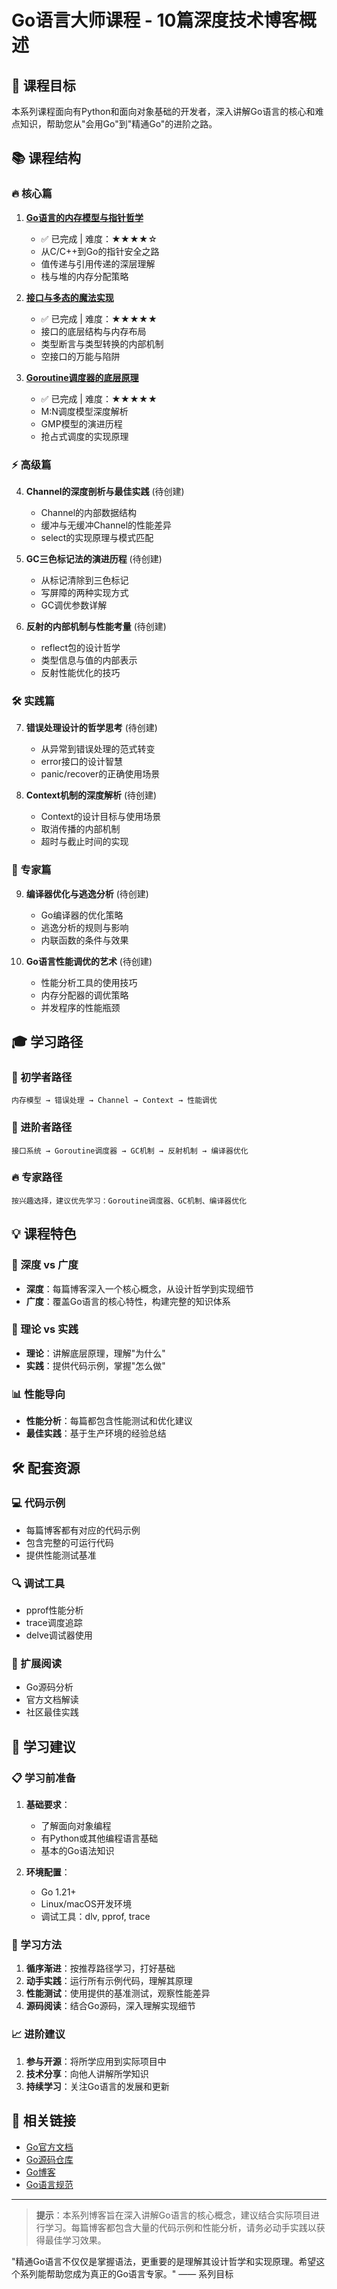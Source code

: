 # Go语言大师课程 - 10篇深度技术博客概述

## 🎯 课程目标

本系列课程面向有Python和面向对象基础的开发者，深入讲解Go语言的核心和难点知识，帮助您从"会用Go"到"精通Go"的进阶之路。

## 📚 课程结构

### 🔥 核心篇
1. **[Go语言的内存模型与指针哲学](./01-go-memory-model-and-pointer-philosophy.md)**
   - ✅ 已完成 | 难度：★★★★☆
   - 从C/C++到Go的指针安全之路
   - 值传递与引用传递的深层理解
   - 栈与堆的内存分配策略

2. **[接口与多态的魔法实现](./02-interface-polymorphism-magic.md)**
   - ✅ 已完成 | 难度：★★★★★
   - 接口的底层结构与内存布局
   - 类型断言与类型转换的内部机制
   - 空接口的万能与陷阱

3. **[Goroutine调度器的底层原理](./03-goroutine-scheduler-principles.md)**
   - ✅ 已完成 | 难度：★★★★★
   - M:N调度模型深度解析
   - GMP模型的演进历程
   - 抢占式调度的实现原理

### ⚡ 高级篇
4. **Channel的深度剖析与最佳实践** (待创建)
   - Channel的内部数据结构
   - 缓冲与无缓冲Channel的性能差异
   - select的实现原理与模式匹配

5. **GC三色标记法的演进历程** (待创建)
   - 从标记清除到三色标记
   - 写屏障的两种实现方式
   - GC调优参数详解

6. **反射的内部机制与性能考量** (待创建)
   - reflect包的设计哲学
   - 类型信息与值的内部表示
   - 反射性能优化的技巧

### 🛠️ 实践篇
7. **错误处理设计的哲学思考** (待创建)
   - 从异常到错误处理的范式转变
   - error接口的设计智慧
   - panic/recover的正确使用场景

8. **Context机制的深度解析** (待创建)
   - Context的设计目标与使用场景
   - 取消传播的内部机制
   - 超时与截止时间的实现

### 🚀 专家篇
9. **编译器优化与逃逸分析** (待创建)
   - Go编译器的优化策略
   - 逃逸分析的规则与影响
   - 内联函数的条件与效果

10. **Go语言性能调优的艺术** (待创建)
    - 性能分析工具的使用技巧
    - 内存分配器的调优策略
    - 并发程序的性能瓶颈

## 🎓 学习路径

### 🌱 初学者路径
```
内存模型 → 错误处理 → Channel → Context → 性能调优
```

### 🚀 进阶者路径
```
接口系统 → Goroutine调度器 → GC机制 → 反射机制 → 编译器优化
```

### 🔥 专家路径
```
按兴趣选择，建议优先学习：Goroutine调度器、GC机制、编译器优化
```

## 💡 课程特色

### 🎯 深度 vs 广度
- **深度**：每篇博客深入一个核心概念，从设计哲学到实现细节
- **广度**：覆盖Go语言的核心特性，构建完整的知识体系

### 🔬 理论 vs 实践
- **理论**：讲解底层原理，理解"为什么"
- **实践**：提供代码示例，掌握"怎么做"

### 📊 性能导向
- **性能分析**：每篇都包含性能测试和优化建议
- **最佳实践**：基于生产环境的经验总结

## 🛠️ 配套资源

### 💻 代码示例
- 每篇博客都有对应的代码示例
- 包含完整的可运行代码
- 提供性能测试基准

### 🔍 调试工具
- pprof性能分析
- trace调度追踪
- delve调试器使用

### 📖 扩展阅读
- Go源码分析
- 官方文档解读
- 社区最佳实践

## 🎯 学习建议

### 📋 学习前准备
1. **基础要求**：
   - 了解面向对象编程
   - 有Python或其他编程语言基础
   - 基本的Go语法知识

2. **环境配置**：
   - Go 1.21+
   - Linux/macOS开发环境
   - 调试工具：dlv, pprof, trace

### 🎯 学习方法
1. **循序渐进**：按推荐路径学习，打好基础
2. **动手实践**：运行所有示例代码，理解其原理
3. **性能测试**：使用提供的基准测试，观察性能差异
4. **源码阅读**：结合Go源码，深入理解实现细节

### 📈 进阶建议
1. **参与开源**：将所学应用到实际项目中
2. **技术分享**：向他人讲解所学知识
3. **持续学习**：关注Go语言的发展和更新

## 🔗 相关链接

- [Go官方文档](https://go.dev/doc/)
- [Go源码仓库](https://github.com/golang/go)
- [Go博客](https://go.dev/blog/)
- [Go语言规范](https://go.dev/ref/spec)

---

> **提示**：本系列博客旨在深入讲解Go语言的核心概念，建议结合实际项目进行学习。每篇博客都包含大量的代码示例和性能分析，请务必动手实践以获得最佳学习效果。

"精通Go语言不仅仅是掌握语法，更重要的是理解其设计哲学和实现原理。希望这个系列能帮助您成为真正的Go语言专家。" —— 系列目标